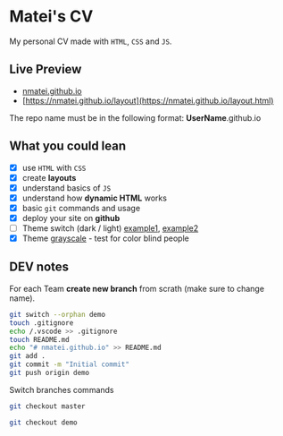 # Matei's CV

My personal CV made with `HTML`, `CSS` and `JS`.

## Live Preview

- [nmatei.github.io](https://nmatei.github.io/)
- [https://nmatei.github.io/layout](https://nmatei.github.io/layout.html)

The repo name must be in the following format: **UserName**.github.io

## What you could lean

- [x] use `HTML` with `CSS`
- [x] create **layouts**
- [x] understand basics of `JS`
- [x] understand how **dynamic HTML** works
- [x] basic `git` commands and usage
- [x] deploy your site on **github**
- [ ] Theme switch (dark / light) [example1](https://infinite-table.com/docs#what-is-infinite), [example2](https://tpiros.dev/)
- [x] Theme [grayscale](https://www.w3docs.com/snippets/css/how-to-convert-an-image-into-a-grayscale-image-using-html-css.html) - test for color blind people

## DEV notes

For each Team **create new branch** from scrath (make sure to change name).

```sh
git switch --orphan demo
touch .gitignore
echo /.vscode >> .gitignore
touch README.md
echo "# nmatei.github.io" >> README.md
git add .
git commit -m "Initial commit"
git push origin demo
```

Switch branches commands

```sh
git checkout master

git checkout demo
```
